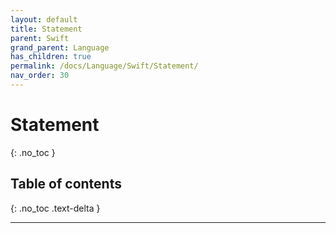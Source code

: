 ```yaml
---
layout: default
title: Statement
parent: Swift
grand_parent: Language
has_children: true
permalink: /docs/Language/Swift/Statement/
nav_order: 30
---
```


# Statement
{: .no_toc }

## Table of contents
{: .no_toc .text-delta }

---